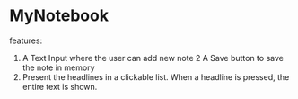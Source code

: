 # MyNotebook
features:
1. A Text Input where the user can add new note
2  A Save button to save the note in memory
3. Present the headlines in a clickable list. When a headline is pressed, the entire text is shown.
